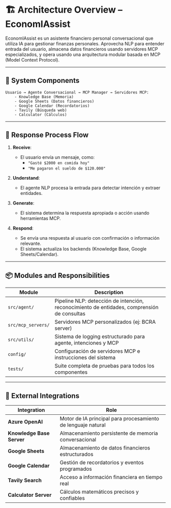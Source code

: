# 🏗️ Architecture Overview – EconomIAssist
EconomIAssist es un asistente financiero personal conversacional que utiliza IA para gestionar finanzas personales. Aprovecha NLP para entender entrada del usuario, almacena datos financieros usando servidores MCP especializados, y opera usando una arquitectura modular basada en MCP (Model Context Protocol).

---
## 🧱 System Components
```
Usuario → Agente Conversacional → MCP Manager → Servidores MCP:
    - Knowledge Base (Memoria)
    - Google Sheets (Datos financieros)
    - Google Calendar (Recordatorios)
    - Tavily (Búsqueda web)
    - Calculator (Cálculos)
```
---

## 🔁 Response Process Flow

1.  **Receive**:
    * El usuario envía un mensaje, como:
        * ```"Gasté $2000 en comida hoy"```
        * ```"Me pagaron el sueldo de $120.000"```

2. **Understand**:
    * El agente NLP procesa la entrada para detectar intención y extraer entidades.

3. **Generate**:
    * El sistema determina la respuesta apropiada o acción usando herramientas MCP.

4. **Respond**:
    * Se envía una respuesta al usuario con confirmación o información relevante.
    * El sistema actualiza los backends (Knowledge Base, Google Sheets/Calendar).

---

## 📦 Modules and Responsibilities

Module|Description
---|---
```src/agent/```| Pipeline NLP: detección de intención, reconocimiento de entidades, comprensión de consultas
```src/mcp_servers/```|Servidores MCP personalizados (ej: BCRA server)
```src/utils/```|Sistema de logging estructurado para agente, intenciones y MCP
```config/```|Configuración de servidores MCP e instrucciones del sistema
```tests/```|Suite completa de pruebas para todos los componentes

---

## 🔌 External Integrations

Integration|	Role
---|---
**Azure OpenAI**	|Motor de IA principal para procesamiento de lenguaje natural
**Knowledge Base Server**	|Almacenamiento persistente de memoria conversacional
**Google Sheets**	|Almacenamiento de datos financieros estructurados
**Google Calendar**	|Gestión de recordatorios y eventos programados
**Tavily Search**	|Acceso a información financiera en tiempo real
**Calculator Server**	|Cálculos matemáticos precisos y confiables

